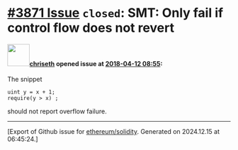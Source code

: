 # [\#3871 Issue](https://github.com/ethereum/solidity/issues/3871) `closed`: SMT: Only fail if control flow does not revert

#### <img src="https://avatars.githubusercontent.com/u/9073706?v=4" width="50">[chriseth](https://github.com/chriseth) opened issue at [2018-04-12 08:55](https://github.com/ethereum/solidity/issues/3871):

The snippet
```
uint y = x + 1;
require(y > x) ;
```
should not report overflow failure.




-------------------------------------------------------------------------------



[Export of Github issue for [ethereum/solidity](https://github.com/ethereum/solidity). Generated on 2024.12.15 at 06:45:24.]
